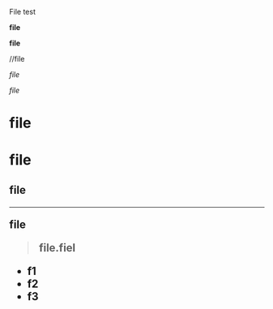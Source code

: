 File test

**file**

__file__

//file

*file*

_file_

<h1>file

# file

<h2>file

---
<t2>file

>file.fiel

- f1
- f2
- f3

